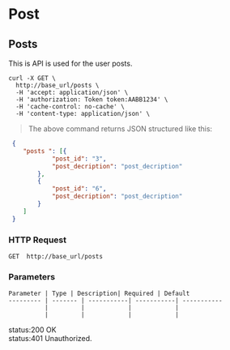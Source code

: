 # Post

## Posts

This is API is used for the user posts.

```shell
curl -X GET \
  http://base_url/posts \
  -H 'accept: application/json' \
  -H 'authorization: Token token:AABB1234' \
  -H 'cache-control: no-cache' \
  -H 'content-type: application/json' \
```


> The above command returns JSON structured like this:

```json
 {
 	"posts ": [{
 			"post_id": "3",
 			"post_decription": "post_decription"
 		},
 		{
 			"post_id": "6",
 			"post_decription": "post_decription"
 		}
 	]
 }
```

### HTTP Request

`GET  http://base_url/posts`


### Parameters

    Parameter | Type | Description| Required | Default
    --------- | ------- | -----------| -----------| -----------
              |         |            |            |
              |         |            |            |

<aside class="success">status:200 OK</aside>
<aside class="warning">status:401 Unauthorized.</aside>


